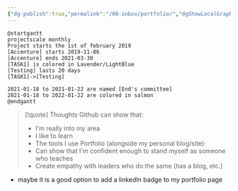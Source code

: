 ```yaml
---
{"dg-publish":true,"permalink":"/00-inbox/portfolio/","dgShowLocalGraph":true}
---
```




```plantuml
@startgantt
projectscale monthly
Project starts the 1st of february 2019
[Accenture] starts 2019-11-06
[Accenture] ends 2021-03-30
[TASK1] is colored in Lavender/LightBlue
[Testing] lasts 20 days
[TASK1]->[Testing]

2021-01-18 to 2021-01-22 are named [End's committee]
2021-01-18 to 2022-01-22 are colored in salmon 
@endgantt
```



> [!quote] Thoughts
> Github can show that:
> - I'm really into my area
> - I like to learn
> - The tools I use
>Portfolio (alongside my personal blog/site):
> - Can show that I'm confident enough to stand myself as someone who teaches
> - Create empathy with leaders who do the same (has a blog, etc.)


- maybe it is a good option to add a linkedIn badge to my portfolio page